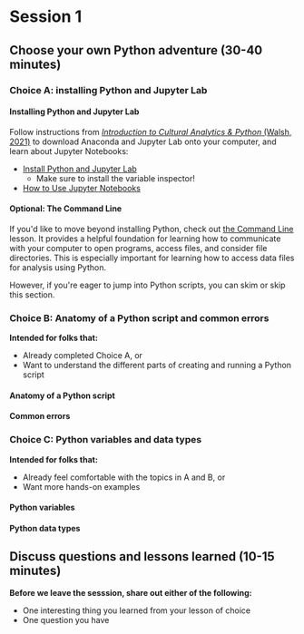# Session 1

## Choose your own Python adventure (30-40 minutes)

### Choice A: installing Python and Jupyter Lab

#### Installing Python and Jupyter Lab
Follow instructions from [<i>Introduction to Cultural Analytics & Python</i> (Walsh, 2021)](https://melaniewalsh.github.io/Intro-Cultural-Analytics/welcome.html) to download Anaconda and Jupyter Lab onto your computer, and learn about Jupyter Notebooks:
* [Install Python and Jupyter Lab](https://melaniewalsh.github.io/Intro-Cultural-Analytics/02-Python/01-Install-Python.html)
  * Make sure to install the variable inspector!
* [How to Use Jupyter Notebooks](https://melaniewalsh.github.io/Intro-Cultural-Analytics/02-Python/02-How-to-Use-Jupyter-Notebooks.html)

#### Optional: The Command Line

If you'd like to move beyond installing Python, check out [the Command Line](https://melaniewalsh.github.io/Intro-Cultural-Analytics/01-Command-Line/01-The-Command-Line.html) lesson. It provides a helpful foundation for learning how to communicate with your computer to open programs, access files, and consider file directories. This is especially important for learning how to access data files for analysis using Python.

However, if you're eager to jump into Python scripts, you can skim or skip this section.

### Choice B: Anatomy of a Python script and common errors

**Intended for folks that:**
* Already completed Choice A, or
* Want to understand the different parts of creating and running a Python script

#### Anatomy of a Python script

#### Common errors

### Choice C: Python variables and data types

**Intended for folks that:**
* Already feel comfortable with the topics in A and B, or
* Want more hands-on examples

#### Python variables

#### Python data types

## Discuss questions and lessons learned (10-15 minutes)

**Before we leave the sesssion, share out either of the following:**
* One interesting thing you learned from your lesson of choice
* One question you have
